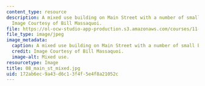 ```yaml
---
content_type: resource
description: A mixed use building on Main Street with a number of small businesses.
  Image Courtesy of Bill Massaquoi.
file: https://ol-ocw-studio-app-production.s3.amazonaws.com/courses/11-945-springfield-studio-fall-2005/172ab6ec9a43d6c13f4f5e4f8a21052c_08_main_st_mixed.jpg
file_type: image/jpeg
image_metadata:
  caption: A mixed use building on Main Street with a number of small businesses.
  credit: Image Courtesy of Bill Massaquoi.
  image-alt: Mixed use.
resourcetype: Image
title: 08_main_st_mixed.jpg
uid: 172ab6ec-9a43-d6c1-3f4f-5e4f8a21052c
---
```

